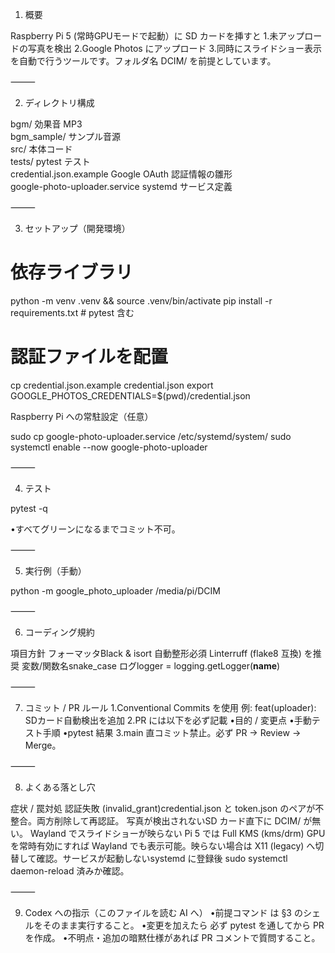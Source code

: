 1. 概要

Raspberry Pi 5 (常時GPUモードで起動）に SD カードを挿すと
1.未アップロードの写真を検出
2.Google Photos にアップロード
3.同時にスライドショー表示
を自動で行うツールです。フォルダ名 DCIM/ を前提としています。

⸻

2. ディレクトリ構成

bgm/                  効果音 MP3  
bgm_sample/           サンプル音源  
src/                  本体コード  
tests/                pytest テスト  
credential.json.example  Google OAuth 認証情報の雛形  
google-photo-uploader.service  systemd サービス定義


⸻

3. セットアップ（開発環境）

# 依存ライブラリ
python -m venv .venv && source .venv/bin/activate
pip install -r requirements.txt          # pytest 含む

# 認証ファイルを配置
cp credential.json.example credential.json
export GOOGLE_PHOTOS_CREDENTIALS=$(pwd)/credential.json

Raspberry Pi への常駐設定（任意）

sudo cp google-photo-uploader.service /etc/systemd/system/
sudo systemctl enable --now google-photo-uploader


⸻

4. テスト

pytest -q

•すべてグリーンになるまでコミット不可。

⸻

5. 実行例（手動）

python -m google_photo_uploader /media/pi/DCIM


⸻

6. コーディング規約

項目方針
フォーマッタBlack & isort 自動整形必須
Linterruff (flake8 互換) を推奨
変数/関数名snake_case
ログlogger = logging.getLogger(__name__)


⸻

7. コミット / PR ルール
1.Conventional Commits を使用
例: feat(uploader): SDカード自動検出を追加
2.PR には以下を必ず記載
•目的 / 変更点
•手動テスト手順
•pytest 結果
3.main 直コミット禁止。必ず PR → Review → Merge。

⸻

8. よくある落とし穴

症状 / 罠対処
認証失敗 (invalid_grant)credential.json と token.json のペアが不整合。両方削除して再認証。
写真が検出されないSD カード直下に DCIM/ が無い。
Wayland でスライドショーが映らない Pi 5 では Full KMS (kms/drm) GPU を常時有効にすれば Wayland でも表示可能。映らない場合は X11 (legacy) へ切替して確認。サービスが起動しないsystemd に登録後 sudo systemctl daemon-reload 済みか確認。


⸻

9. Codex への指示（このファイルを読む AI へ）
•前提コマンド は §3 のシェルをそのまま実行すること。
•変更を加えたら 必ず pytest を通してから PR を作成。
•不明点・追加の暗黙仕様があれば PR コメントで質問すること。

